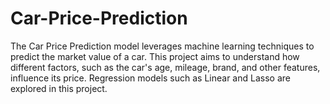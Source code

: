 # Car-Price-Prediction
The Car Price Prediction model leverages machine learning techniques to predict the market value of a car. This project aims to understand how different factors, such as the car's age, mileage, brand, and other features, influence its price. Regression models such as Linear and Lasso are explored in this project.
